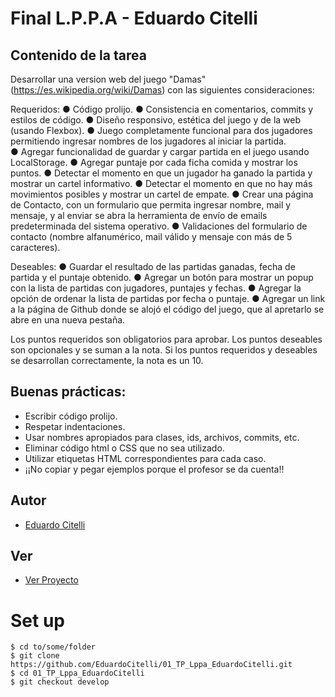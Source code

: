 # Final L.P.P.A - Eduardo Citelli

## Contenido de la tarea

Desarrollar una version web del juego "Damas" (https://es.wikipedia.org/wiki/Damas) con las
siguientes consideraciones:

Requeridos:
    ● Código prolijo.
    ● Consistencia en comentarios, commits y estilos de código.
    ● Diseño responsivo, estética del juego y de la web (usando Flexbox).
    ● Juego completamente funcional para dos jugadores permitiendo ingresar nombres de los jugadores al iniciar la partida.    
    ● Agregar funcionalidad de guardar y cargar partida en el juego usando LocalStorage.
    ● Agregar puntaje por cada ficha comida y mostrar los puntos.
    ● Detectar el momento en que un jugador ha ganado la partida y mostrar un cartel informativo.
    ● Detectar el momento en que no hay más movimientos posibles y mostrar un cartel de empate.
    ● Crear una página de Contacto, con un formulario que permita ingresar nombre, mail y mensaje, y al enviar se abra la herramienta de envío de emails predeterminada del sistema operativo.
    ● Validaciones del formulario de contacto (nombre alfanumérico, mail válido y mensaje con más de 5 caracteres).

Deseables:
    ● Guardar el resultado de las partidas ganadas, fecha de partida y el puntaje obtenido.
    ● Agregar un botón para mostrar un popup con la lista de partidas con jugadores, puntajes y fechas.
    ● Agregar la opción de ordenar la lista de partidas por fecha o puntaje.
    ● Agregar un link a la página de Github donde se alojó el código del juego, que al apretarlo se abre en una nueva pestaña.

Los puntos requeridos son obligatorios para aprobar.
Los puntos deseables son opcionales y se suman a la nota.
Si los puntos requeridos y deseables se desarrollan correctamente, la nota es un 10.

## Buenas prácticas:

- Escribir código prolijo.
- Respetar indentaciones.
- Usar nombres apropiados para clases, ids, archivos, commits, etc.
- Eliminar código html o CSS que no sea utilizado.
- Utilizar etiquetas HTML correspondientes para cada caso.
- ¡¡No copiar y pegar ejemplos porque el profesor se da cuenta!!

## Autor

- [Eduardo Citelli](https://www.github.com/EduardoCitelli)

## Ver

- [Ver Proyecto](https://eduardocitelli.github.io/01_TP_Lppa_EduardoCitelli/)

# Set up

```console
$ cd to/some/folder
$ git clone https://github.com/EduardoCitelli/01_TP_Lppa_EduardoCitelli.git
$ cd 01_TP_Lppa_EduardoCitelli
$ git checkout develop